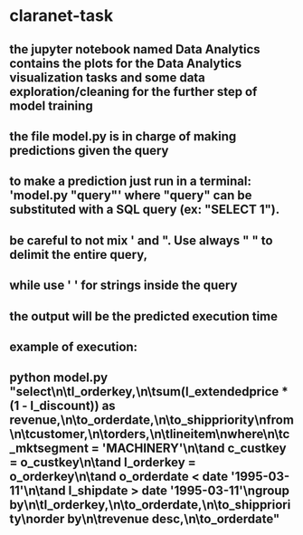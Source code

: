 # claranet-task

## the jupyter notebook named Data Analytics contains the plots for the Data Analytics visualization tasks and some data exploration/cleaning for the further step of model training

## the file model.py is in charge of making predictions given the query
## to make a prediction just run in a terminal: 'model.py "query"' where "query" can be substituted with a SQL query (ex: "SELECT 1").
## be careful to not mix ' and ". Use always " " to delimit the entire query,
## while use ' ' for strings inside the query

## the output will be the predicted execution time 

## example of execution: 

## python model.py "select\n\tl_orderkey,\n\tsum(l_extendedprice * (1 - l_discount)) as revenue,\n\to_orderdate,\n\to_shippriority\nfrom\n\tcustomer,\n\torders,\n\tlineitem\nwhere\n\tc_mktsegment = 'MACHINERY'\n\tand c_custkey = o_custkey\n\tand l_orderkey = o_orderkey\n\tand o_orderdate < date '1995-03-11'\n\tand l_shipdate > date '1995-03-11'\ngroup by\n\tl_orderkey,\n\to_orderdate,\n\to_shippriority\norder by\n\trevenue desc,\n\to_orderdate"